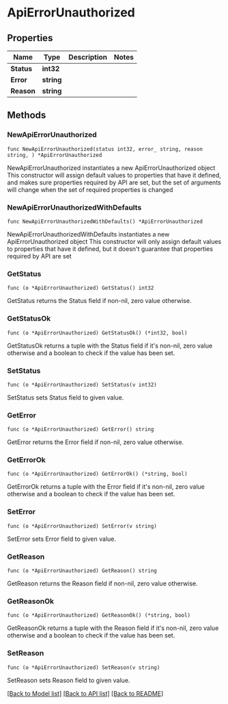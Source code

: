 # ApiErrorUnauthorized

## Properties

Name | Type | Description | Notes
------------ | ------------- | ------------- | -------------
**Status** | **int32** |  | 
**Error** | **string** |  | 
**Reason** | **string** |  | 

## Methods

### NewApiErrorUnauthorized

`func NewApiErrorUnauthorized(status int32, error_ string, reason string, ) *ApiErrorUnauthorized`

NewApiErrorUnauthorized instantiates a new ApiErrorUnauthorized object
This constructor will assign default values to properties that have it defined,
and makes sure properties required by API are set, but the set of arguments
will change when the set of required properties is changed

### NewApiErrorUnauthorizedWithDefaults

`func NewApiErrorUnauthorizedWithDefaults() *ApiErrorUnauthorized`

NewApiErrorUnauthorizedWithDefaults instantiates a new ApiErrorUnauthorized object
This constructor will only assign default values to properties that have it defined,
but it doesn't guarantee that properties required by API are set

### GetStatus

`func (o *ApiErrorUnauthorized) GetStatus() int32`

GetStatus returns the Status field if non-nil, zero value otherwise.

### GetStatusOk

`func (o *ApiErrorUnauthorized) GetStatusOk() (*int32, bool)`

GetStatusOk returns a tuple with the Status field if it's non-nil, zero value otherwise
and a boolean to check if the value has been set.

### SetStatus

`func (o *ApiErrorUnauthorized) SetStatus(v int32)`

SetStatus sets Status field to given value.


### GetError

`func (o *ApiErrorUnauthorized) GetError() string`

GetError returns the Error field if non-nil, zero value otherwise.

### GetErrorOk

`func (o *ApiErrorUnauthorized) GetErrorOk() (*string, bool)`

GetErrorOk returns a tuple with the Error field if it's non-nil, zero value otherwise
and a boolean to check if the value has been set.

### SetError

`func (o *ApiErrorUnauthorized) SetError(v string)`

SetError sets Error field to given value.


### GetReason

`func (o *ApiErrorUnauthorized) GetReason() string`

GetReason returns the Reason field if non-nil, zero value otherwise.

### GetReasonOk

`func (o *ApiErrorUnauthorized) GetReasonOk() (*string, bool)`

GetReasonOk returns a tuple with the Reason field if it's non-nil, zero value otherwise
and a boolean to check if the value has been set.

### SetReason

`func (o *ApiErrorUnauthorized) SetReason(v string)`

SetReason sets Reason field to given value.



[[Back to Model list]](../README.md#documentation-for-models) [[Back to API list]](../README.md#documentation-for-api-endpoints) [[Back to README]](../README.md)


